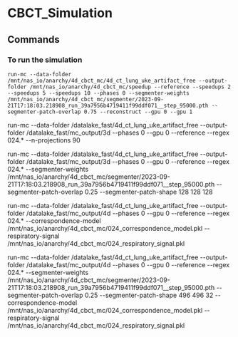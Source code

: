 # CBCT_Simulation
## Commands
### To run the simulation
```
run-mc --data-folder /mnt/nas_io/anarchy/4d_cbct_mc/4d_ct_lung_uke_artifact_free --output-folder /mnt/nas_io/anarchy/4d_cbct_mc/speedup --reference --speedups 2 --speedups 5 --speedups 10 --phases 0 --segmenter-weights /mnt/nas_io/anarchy/4d_cbct_mc/segmenter/2023-09-21T17:18:03.218908_run_39a7956b4719411f99ddf071__step_95000.pth --segmenter-patch-overlap 0.75 --reconstruct --gpu 0 --gpu 1
```


run-mc --data-folder /datalake_fast/4d_ct_lung_uke_artifact_free --output-folder /datalake_fast/mc_output/3d --phases 0 --gpu 0 --reference --regex 024.* --n-projections 90

run-mc --data-folder /datalake_fast/4d_ct_lung_uke_artifact_free --output-folder /datalake_fast/mc_output/3d --phases 0 --gpu 0 --reference --regex 024.* --segmenter-weights /mnt/nas_io/anarchy/4d_cbct_mc/segmenter/2023-09-21T17:18:03.218908_run_39a7956b4719411f99ddf071__step_95000.pth --segmenter-patch-overlap 0.25 --segmenter-patch-shape 128 128 128

run-mc --data-folder /datalake_fast/4d_ct_lung_uke_artifact_free --output-folder /datalake_fast/mc_output/4d --phases 0  --gpu 0 --reference --regex 024.* --correspondence-model /mnt/nas_io/anarchy/4d_cbct_mc/024_correspondence_model.pkl --respiratory-signal /mnt/nas_io/anarchy/4d_cbct_mc/024_respiratory_signal.pkl

run-mc --data-folder /datalake_fast/4d_ct_lung_uke_artifact_free --output-folder /datalake_fast/mc_output/4d --phases 0 --gpu 0 --reference --regex 024.* --segmenter-weights /mnt/nas_io/anarchy/4d_cbct_mc/segmenter/2023-09-21T17:18:03.218908_run_39a7956b4719411f99ddf071__step_95000.pth --segmenter-patch-overlap 0.25 --segmenter-patch-shape 496 496 32 --correspondence-model /mnt/nas_io/anarchy/4d_cbct_mc/024_correspondence_model.pkl --respiratory-signal /mnt/nas_io/anarchy/4d_cbct_mc/024_respiratory_signal.pkl
